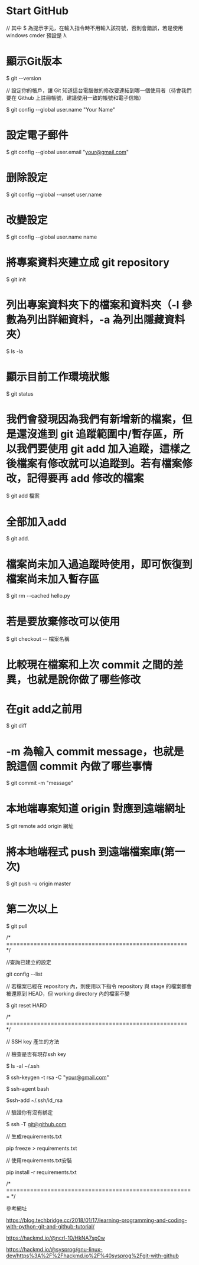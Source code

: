 # Start GitHub

// 其中 $ 為提示字元，在輸入指令時不用輸入該符號，否則會錯誤，若是使用 windows cmder 預設是 λ

# 顯示Git版本

$ git --version

 
// 設定你的帳戶，讓 Git 知道這台電腦做的修改要連結到哪一個使用者（待會我們要在 Github 上註冊帳號，建議使用一致的帳號和電子信箱）

$ git config --global user.name "Your Name"


# 設定電子郵件

$ git config --global user.email "your@gmail.com"


# 删除設定

$ git config  --global --unset user.name

 
# 改變設定

$ git config --global user.name name


# 將專案資料夾建立成 git repository

$ git init


# 列出專案資料夾下的檔案和資料夾（-l 參數為列出詳細資料，-a 為列出隱藏資料夾）

$ ls -la


# 顯示目前工作環境狀態
 
$ git status


# 我們會發現因為我們有新增新的檔案，但是還沒進到 git 追蹤範圍中/暫存區，所以我們要使用 git add 加入追蹤，這樣之後檔案有修改就可以追蹤到。若有檔案修改，記得要再 add 修改的檔案

$ git add 檔案


# 全部加入add

$ git add.


# 檔案尚未加入過追蹤時使用，即可恢復到檔案尚未加入暫存區

$ git rm --cached hello.py


# 若是要放棄修改可以使用 

$ git checkout -- 檔案名稱

 
# 比較現在檔案和上次 commit 之間的差異，也就是說你做了哪些修改

# 在git add之前用

$ git diff

 
# -m 為輸入 commit message，也就是說這個 commit 內做了哪些事情
 
$ git commit -m "message"


# 本地端專案知道 origin 對應到遠端網址
 
$ git remote add origin 網址

 
# 將本地端程式 push 到遠端檔案庫(第一次)

$ git push -u origin master


# 第二次以上

$ git pull


/* ===================================================== */

//查詢已建立的設定

git config --list


// 若檔案已經在 repository 內，則使用以下指令
repository 與 stage 的檔案都會被還原到 HEAD，但 working directory 內的檔案不變

$ git reset HARD

/* ===================================================== */

// SSH key 產生的方法

// 檢查是否有現存ssh key

$ ls -al ~/.ssh


$ ssh-keygen -t rsa -C "your@gmail.com"


$ ssh-agent bash


$ssh-add ~/.ssh/id_rsa


// 驗證你有沒有綁定

$ ssh -T git@github.com



// 生成requirements.txt

pip freeze > requirements.txt


// 使用requirements.txt安裝


pip install -r requirements.txt


/* ======================================================= */ 

參考網址

https://blog.techbridge.cc/2018/01/17/learning-programming-and-coding-with-python-git-and-github-tutorial/

https://hackmd.io/@ncrl-10/HkNA7sp0w 

https://hackmd.io/@sysprog/gnu-linux-dev/https%3A%2F%2Fhackmd.io%2F%40sysprog%2Fgit-with-github
